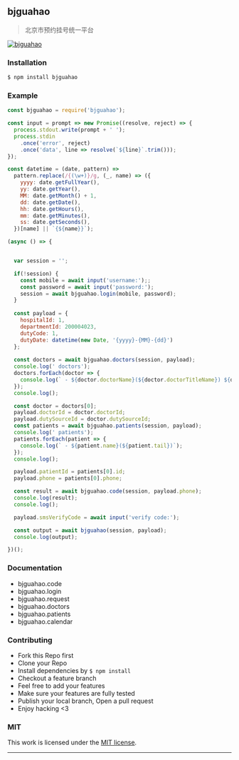 ## bjguahao

> 北京市预约挂号统一平台

[![bjguahao](https://img.shields.io/npm/v/bjguahao.svg)](https://npmjs.org/bjguahao)

### Installation

```bash
$ npm install bjguahao
```

### Example

```js
const bjguahao = require('bjguahao');

const input = prompt => new Promise((resolve, reject) => {
  process.stdout.write(prompt + ' ');
  process.stdin
    .once('error', reject)
    .once('data', line => resolve(`${line}`.trim()));
});

const datetime = (date, pattern) =>
  pattern.replace(/{(\w+)}/g, (_, name) => ({
    yyyy: date.getFullYear(),
    yy: date.getYear(),
    MM: date.getMonth() + 1,
    dd: date.getDate(),
    hh: date.getHours(),
    mm: date.getMinutes(),
    ss: date.getSeconds(),
  })[name] || `{${name}}`);

(async () => {


  var session = '';

  if(!session) {
    const mobile = await input('username:');;
    const password = await input('password:');
    session = await bjguahao.login(mobile, password);
  }
  
  const payload = {
    hospitalId: 1,
    departmentId: 200004023,
    dutyCode: 1,
    dutyDate: datetime(new Date, '{yyyy}-{MM}-{dd}')
  };
  
  const doctors = await bjguahao.doctors(session, payload);
  console.log(' doctors');
  doctors.forEach(doctor => {
    console.log(` - ${doctor.doctorName}(${doctor.doctorTitleName}) ${doctor.skill}`);
  });
  console.log();

  const doctor = doctors[0];
  payload.doctorId = doctor.doctorId;
  payload.dutySourceId = doctor.dutySourceId;
  const patients = await bjguahao.patients(session, payload);
  console.log(' patients');
  patients.forEach(patient => {
    console.log(` - ${patient.name}(${patient.tail})`);
  });
  console.log();

  payload.patientId = patients[0].id;
  payload.phone = patients[0].phone;

  const result = await bjguahao.code(session, payload.phone);
  console.log(result);
  console.log();

  payload.smsVerifyCode = await input('verify code:');

  const output = await bjguahao(session, payload);
  console.log(output);

})();
```

### Documentation

+ bjguahao.code
+ bjguahao.login
+ bjguahao.request
+ bjguahao.doctors
+ bjguahao.patients
+ bjguahao.calendar

### Contributing
- Fork this Repo first
- Clone your Repo
- Install dependencies by `$ npm install`
- Checkout a feature branch
- Feel free to add your features
- Make sure your features are fully tested
- Publish your local branch, Open a pull request
- Enjoy hacking <3

### MIT

This work is licensed under the [MIT license](./LICENSE).

---